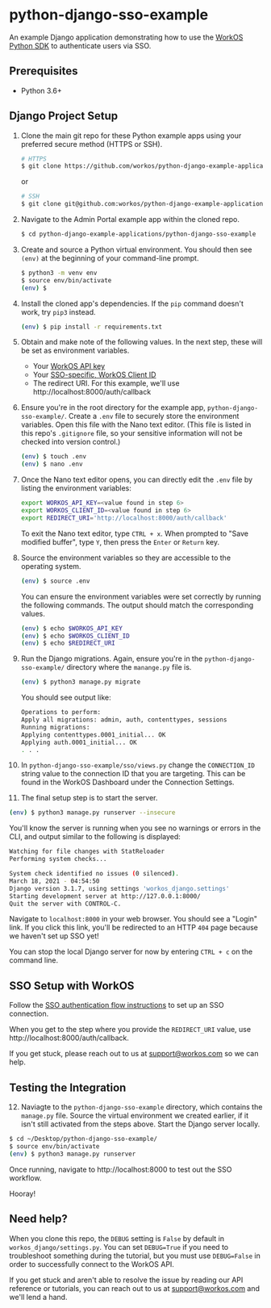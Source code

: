 # python-django-sso-example
An example Django application demonstrating how to use the [WorkOS Python SDK](https://github.com/workos/workos-python) to authenticate users via SSO.

## Prerequisites
- Python 3.6+


## Django Project Setup

1. Clone the main git repo for these Python example apps using your preferred secure method (HTTPS or SSH).
   ```bash
   # HTTPS
   $ git clone https://github.com/workos/python-django-example-applications.git
   ```

   or

   ```bash
   # SSH
   $ git clone git@github.com:workos/python-django-example-applications.git
   ```

2. Navigate to the Admin Portal example app within the cloned repo.
   ```bash
   $ cd python-django-example-applications/python-django-sso-example
   ````


3. Create and source a Python virtual environment. You should then see `(env)` at the beginning of your command-line prompt.
   ```bash
   $ python3 -m venv env
   $ source env/bin/activate
   (env) $
   ```

4. Install the cloned app's dependencies. If the `pip` command doesn't work, try `pip3` instead.
   ```bash
   (env) $ pip install -r requirements.txt
   ```

5. Obtain and make note of the following values. In the next step, these will be set as environment variables.
   - Your [WorkOS API key](https://dashboard.workos.com/api-keys)
   - Your [SSO-specific, WorkOS Client ID](https://dashboard.workos.com/sso/configuration)
   - The redirect URI. For this example, we'll use http://localhost:8000/auth/callback

6. Ensure you're in the root directory for the example app, `python-django-sso-example/`. Create a `.env` file to securely store the environment variables. Open this file with the Nano text editor. (This file is listed in this repo's `.gitignore` file, so your sensitive information will not be checked into version control.)
   ```bash
   (env) $ touch .env
   (env) $ nano .env
   ```

7. Once the Nano text editor opens, you can directly edit the `.env` file by listing the environment variables:
   ```bash
   export WORKOS_API_KEY=<value found in step 6>
   export WORKOS_CLIENT_ID=<value found in step 6>
   export REDIRECT_URI='http://localhost:8000/auth/callback'
   ```

   To exit the Nano text editor, type `CTRL + x`. When prompted to "Save modified buffer", type `Y`, then press the `Enter` or `Return` key.

8. Source the environment variables so they are accessible to the operating system.
   ```bash
   (env) $ source .env
   ```

   You can ensure the environment variables were set correctly by running the following commands. The output should match the corresponding values.
   ```bash
   (env) $ echo $WORKOS_API_KEY
   (env) $ echo $WORKOS_CLIENT_ID
   (env) $ echo $REDIRECT_URI
   ```

9. Run the Django migrations. Again, ensure you're in the `python-django-sso-example/` directory where the `manange.py` file is.
   ```bash
   (env) $ python3 manage.py migrate
   ```

   You should see output like:
   ```bash
   Operations to perform:
   Apply all migrations: admin, auth, contenttypes, sessions
   Running migrations:
   Applying contenttypes.0001_initial... OK
   Applying auth.0001_initial... OK
   . . .
   ```

10. In `python-django-sso-example/sso/views.py` change the `CONNECTION_ID` string value to the connection ID that you are targeting. This can be found in the WorkOS Dashboard under the Connection Settings. 

11. The final setup step is to start the server.
   ```bash
   (env) $ python3 manage.py runserver --insecure
   ```

   You'll know the server is running when you see no warnings or errors in the CLI, and output similar to the following is displayed:

   ```bash
   Watching for file changes with StatReloader
   Performing system checks...

   System check identified no issues (0 silenced).
   March 18, 2021 - 04:54:50
   Django version 3.1.7, using settings 'workos_django.settings'
   Starting development server at http://127.0.0.1:8000/
   Quit the server with CONTROL-C.
   ```

   Navigate to `localhost:8000` in your web browser. You should see a "Login" link. If you click this link, you'll be redirected to an HTTP `404` page because we haven't set up SSO yet!

   You can stop the local Django server for now by entering `CTRL + c` on the command line.


## SSO Setup with WorkOS

Follow the [SSO authentication flow instructions](https://workos.com/docs/sso/guide/introduction) to set up an SSO connection.

When you get to the step where you provide the `REDIRECT_URI` value, use http://localhost:8000/auth/callback.

If you get stuck, please reach out to us at support@workos.com so we can help.

## Testing the Integration

12. Naviagte to the `python-django-sso-example` directory, which contains the `manage.py` file. Source the virtual environment we created earlier, if it isn't still activated from the steps above. Start the Django server locally.

   ```bash
   $ cd ~/Desktop/python-django-sso-example/
   $ source env/bin/activate
   (env) $ python3 manage.py runserver
   ```

   Once running, navigate to http://localhost:8000 to test out the SSO workflow.

   Hooray!

## Need help?

When you clone this repo, the `DEBUG` setting is `False` by default in `workos_django/settings.py`. You can set `DEBUG=True` if you need to troubleshoot something during the tutorial, but you must use `DEBUG=False` in order to successfully connect to the WorkOS API.

If you get stuck and aren't able to resolve the issue by reading our API reference or tutorials, you can reach out to us at support@workos.com and we'll lend a hand.
